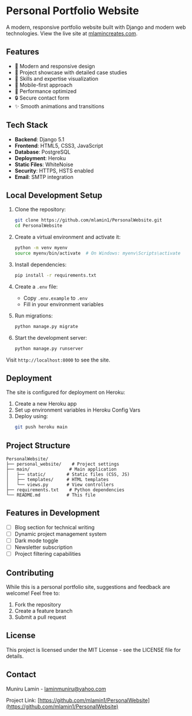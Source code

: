 # Personal Portfolio Website

A modern, responsive portfolio website built with Django and modern web technologies. View the live site at [mlamincreates.com](https://mlamincreates.com).

## Features

- 🎨 Modern and responsive design
- 💼 Project showcase with detailed case studies
- 🔧 Skills and expertise visualization
- 📱 Mobile-first approach
- 🚀 Performance optimized
- 🔒 Secure contact form
- ✨ Smooth animations and transitions

## Tech Stack

- **Backend**: Django 5.1
- **Frontend**: HTML5, CSS3, JavaScript
- **Database**: PostgreSQL
- **Deployment**: Heroku
- **Static Files**: WhiteNoise
- **Security**: HTTPS, HSTS enabled
- **Email**: SMTP integration

## Local Development Setup

1. Clone the repository:
   ```bash
   git clone https://github.com/mlamin1/PersonalWebsite.git
   cd PersonalWebsite
   ```

2. Create a virtual environment and activate it:
   ```bash
   python -m venv myenv
   source myenv/bin/activate  # On Windows: myenv\Scripts\activate
   ```

3. Install dependencies:
   ```bash
   pip install -r requirements.txt
   ```

4. Create a `.env` file:
   - Copy `.env.example` to `.env`
   - Fill in your environment variables

5. Run migrations:
   ```bash
   python manage.py migrate
   ```

6. Start the development server:
   ```bash
   python manage.py runserver
   ```

Visit `http://localhost:8000` to see the site.

## Deployment

The site is configured for deployment on Heroku:

1. Create a new Heroku app
2. Set up environment variables in Heroku Config Vars
3. Deploy using:
   ```bash
   git push heroku main
   ```

## Project Structure

```
PersonalWebsite/
├── personal_website/    # Project settings
├── main/               # Main application
│   ├── static/        # Static files (CSS, JS)
│   ├── templates/     # HTML templates
│   └── views.py       # View controllers
├── requirements.txt    # Python dependencies
└── README.md          # This file
```

## Features in Development

- [ ] Blog section for technical writing
- [ ] Dynamic project management system
- [ ] Dark mode toggle
- [ ] Newsletter subscription
- [ ] Project filtering capabilities

## Contributing

While this is a personal portfolio site, suggestions and feedback are welcome! Feel free to:
1. Fork the repository
2. Create a feature branch
3. Submit a pull request

## License

This project is licensed under the MIT License - see the LICENSE file for details.

## Contact

Muniru Lamin - [laminmuniru@yahoo.com](mailto:laminmuniru@yahoo.com)

Project Link: [https://github.com/mlamin1/PersonalWebsite](https://github.com/mlamin1/PersonalWebsite) 